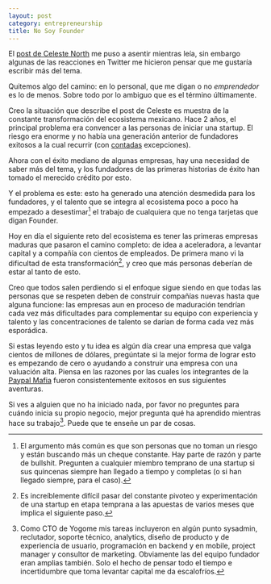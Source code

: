 ```yaml
---
layout: post
category: entrepreneurship
title: No Soy Founder
---
```


El [post de Celeste North](https://medium.com/@celestenorth/dfac940510b3) me puso a asentir mientras leía, sin embargo algunas de las reacciones en Twitter me hicieron pensar que me gustaría escribir más del tema.

Quitemos algo del camino: en lo personal, que me digan o no *emprendedor* es lo de menos. Sobre todo por lo ambiguo que es el término últimamente.

Creo la situación que describe el post de Celeste es muestra de la constante transformación del ecosistema mexicano. Hace 2 años, el principal problema era convencer a las personas de iniciar una startup. El riesgo era enorme y no había una generación anterior de fundadores exitosos a la cual recurrir (con [contadas](http://twitter.com/@quirarte) excepciones).

Ahora con el éxito mediano de algunas empresas, hay una necesidad de saber más del tema, y los fundadores de las primeras historias de éxito han tomado el merecido crédito por esto.

Y el problema es este: esto ha generado una atención desmedida para los fundadores, y el talento que se integra al ecosistema poco a poco ha empezado a desestimar[^1] el trabajo de cualquiera que no tenga tarjetas que digan Founder.

Hoy en día el siguiente reto del ecosistema es tener las primeras empresas maduras que pasaron el camino completo: de idea a aceleradora, a levantar capital y a compañía con cientos de empleados. De primera mano vi la dificultad de esta transformación[^2], y creo que más personas deberían de estar al tanto de esto.

Creo que todos salen perdiendo si el enfoque sigue siendo en que todas las personas que se respeten deben de construir compañías nuevas hasta que alguna funcione: las empresas aun en proceso de maduración tendrían cada vez más dificultades para complementar su equipo con experiencia y talento y las concentraciones de talento se darían de forma cada vez más esporádica.

Si estas leyendo esto y tu idea es algún día crear una empresa que valga cientos de millones de dólares, pregúntate si la mejor forma de lograr esto es empezando de cero o ayudando a construir una empresa con una valuación alta. Piensa en las razones por las cuales los integrantes de la [Paypal Mafia](http://en.wikipedia.org/wiki/PayPal_Mafia) fueron consistentemente exitosos en sus siguientes aventuras.

Si ves a alguien que no ha iniciado nada, por favor no preguntes para cuándo inicia su propio negocio, mejor pregunta qué ha aprendido mientras hace su trabajo[^3]. Puede que te enseñe un par de cosas.

  [^1]: El argumento más común es que son personas que no toman un riesgo y están buscando más un cheque constante. Hay parte de razón y parte de bullshit. Pregunten a cualquier miembro temprano de una startup si sus quincenas siempre han llegado a tiempo y completas (o si han llegado siempre, para el caso).

  [^2]: Es increíblemente difícil pasar del constante pivoteo y experimentación de una startup en etapa temprana a las apuestas de varios meses que implica el siguiente paso.

  [^3]: Como CTO de Yogome mis tareas incluyeron en algún punto sysadmin, reclutador, soporte técnico, analytics, diseño de producto y de experiencia de usuario, programación en backend y en mobile, project manager y consultor de marketing. Obviamente las del equipo fundador eran amplias también. Solo el hecho de pensar todo el tiempo e incertidumbre que toma levantar capital me da escalofríos.

